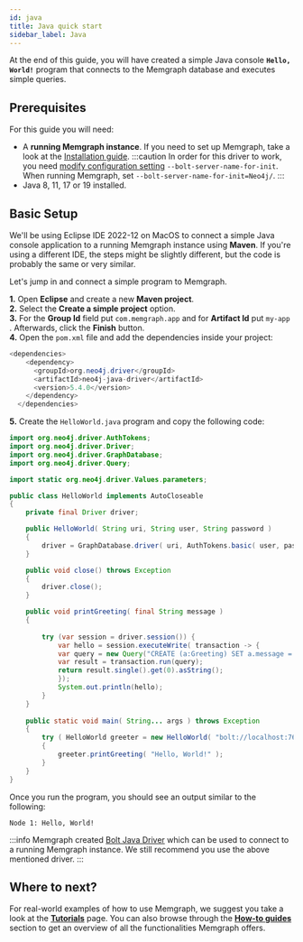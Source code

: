 ```yaml
---
id: java
title: Java quick start
sidebar_label: Java
---
```


At the end of this guide, you will have created a simple Java console **`Hello,
World!`** program that connects to the Memgraph database and executes simple
queries.

## Prerequisites

For this guide you will need:

- A **running Memgraph instance**. If you need to set up Memgraph, take a look
  at the [Installation guide](/installation/overview.mdx).
  :::caution
    In order for this driver to work, you need [modify configuration
    setting](/docs/memgraph/how-to-guides/config-logs)
    `--bolt-server-name-for-init`. When running Memgraph, set
    `--bolt-server-name-for-init=Neo4j/`.
  :::
- Java 8, 11, 17 or 19 installed.

## Basic Setup

We'll be using Eclipse IDE 2022-12 on MacOS to connect a simple Java
console application to a running Memgraph instance using **Maven**. If you're
using a different IDE, the steps might be slightly different, but the code is
probably the same or very similar.<br />

Let's jump in and connect a simple program to Memgraph.

**1.** Open **Eclipse** and create a new **Maven project**.<br /> **2.** Select
the **Create a simple project** option.<br /> **3.** For the **Group Id** field
put `com.memgraph.app` and for **Artifact Id** put `my-app` . Afterwards, click
the **Finish** button.<br /> **4.** Open the `pom.xml` file and add the
dependencies inside your project:

```java
<dependencies>
	<dependency>
	  <groupId>org.neo4j.driver</groupId>
	  <artifactId>neo4j-java-driver</artifactId>
	  <version>5.4.0</version>
	</dependency>
  </dependencies>
```

**5.** Create the `HelloWorld.java` program and copy the following code:

```java
import org.neo4j.driver.AuthTokens;
import org.neo4j.driver.Driver;
import org.neo4j.driver.GraphDatabase;
import org.neo4j.driver.Query;

import static org.neo4j.driver.Values.parameters;

public class HelloWorld implements AutoCloseable
{
    private final Driver driver;

    public HelloWorld( String uri, String user, String password )
    {
        driver = GraphDatabase.driver( uri, AuthTokens.basic( user, password ) );
    }

    public void close() throws Exception
    {
        driver.close();
    }

    public void printGreeting( final String message )
    {
    	
    	try (var session = driver.session()) {
    		var hello = session.executeWrite( transaction -> {
    		var query = new Query("CREATE (a:Greeting) SET a.message = $message RETURN 'Node ' + id(a) + ': ' + a.message", parameters("message", message));
    		var result = transaction.run(query);
    		return result.single().get(0).asString();
    		});
    		System.out.println(hello);
    	}
    }
    
    public static void main( String... args ) throws Exception
    {
        try ( HelloWorld greeter = new HelloWorld( "bolt://localhost:7687", "", "" ) )
        {
            greeter.printGreeting( "Hello, World!" );
        }
    }
}
```

Once you run the program, you should see an output similar to the following:

```
Node 1: Hello, World!
```

:::info
Memgraph created [Bolt Java Driver](https://github.com/memgraph/bolt-java-driver) which can be used to connect to a running Memgraph instance. We still recommend you use the above mentioned driver.
:::

## Where to next?

For real-world examples of how to use Memgraph, we suggest you take a look at
the **[Tutorials](/tutorials/overview.md)** page. You can also browse through
the **[How-to guides](/how-to-guides/overview.md)** section to get an overview
of all the functionalities Memgraph offers.
